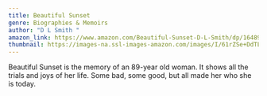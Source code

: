 ```yaml
---
title: Beautiful Sunset
genre: Biographies & Memoirs
author: "D L Smith "
amazon_link: https://www.amazon.com/Beautiful-Sunset-D-L-Smith/dp/1648955800/ref=tmm_pap_swatch_0?_encoding=UTF8&qid=1642919239&sr=8-1
thumbnail: https://images-na.ssl-images-amazon.com/images/I/61rZSe+DdTL.jpg
---
```

Beautiful Sunset is the memory of an 89-year old woman. It shows all the trials and joys of her life. Some bad, some good, but all made her who she is today.
